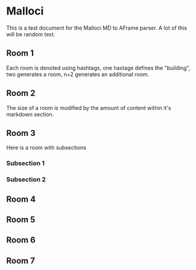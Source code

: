 # Malloci

This is a test document for the Malloci MD to AFrame parser. A lot of this will be random text.

## Room 1

Each room is denoted using hashtags, one hastage defines the "building", two generates a room, n+2 generates an additional room.

## Room 2

The size of a room is modified by the amount of content within it's markdown section. 

## Room 3

Here is a room with subsections

### Subsection 1

### Subsection 2

## Room 4

## Room 5

## Room 6

## Room 7